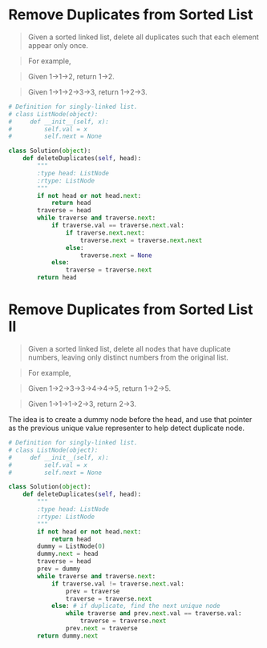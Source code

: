 # Remove Duplicates from Sorted List

> Given a sorted linked list, delete all duplicates such that each element appear only once.

> For example,

> Given 1->1->2, return 1->2.

> Given 1->1->2->3->3, return 1->2->3.

```Python
# Definition for singly-linked list.
# class ListNode(object):
#     def __init__(self, x):
#         self.val = x
#         self.next = None

class Solution(object):
    def deleteDuplicates(self, head):
        """
        :type head: ListNode
        :rtype: ListNode
        """
        if not head or not head.next:
            return head
        traverse = head
        while traverse and traverse.next:
            if traverse.val == traverse.next.val:
                if traverse.next.next:
                    traverse.next = traverse.next.next
                else:
                    traverse.next = None
            else:
                traverse = traverse.next
        return head
```

# Remove Duplicates from Sorted List II

> Given a sorted linked list, delete all nodes that have duplicate numbers, leaving only distinct numbers from the original list.

> For example,

> Given 1->2->3->3->4->4->5, return 1->2->5.

> Given 1->1->1->2->3, return 2->3.

The idea is to create a dummy node before the head, and use that pointer as the previous unique value representer to help detect duplicate node.

```Python
# Definition for singly-linked list.
# class ListNode(object):
#     def __init__(self, x):
#         self.val = x
#         self.next = None

class Solution(object):
    def deleteDuplicates(self, head):
        """
        :type head: ListNode
        :rtype: ListNode
        """
        if not head or not head.next:
            return head
        dummy = ListNode(0)
        dummy.next = head
        traverse = head
        prev = dummy
        while traverse and traverse.next:
            if traverse.val != traverse.next.val:
                prev = traverse
                traverse = traverse.next
            else: # if duplicate, find the next unique node
                while traverse and prev.next.val == traverse.val:
                    traverse = traverse.next
                prev.next = traverse
        return dummy.next
```
